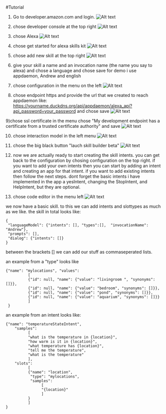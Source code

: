 #Tutorial

1) Go to developer.amazon.com and login.
![Alt text](images/tutorial1.jpg)

2) chose developer console at the top right
![Alt text](images/tutorial2.jpg)

3) chose Alexa
![Alt text](images/tutorial3.jpg)

4) chose get started for alexa skills kit
![Alt text](images/tutorial4.jpg)

5) chose add new skill at the top right
![Alt text](images/tutorial5.jpg)

6) give your skill a name and an invocation name (the name you say to alexa) and chose a language and chose save
for demo i use appdaemon, Andrew and english

7) chose configuration in the menu on the left
![Alt text](images/tutorial6.jpg)

8) chose endpoint https and provide the url that we created to reach appdaemon like: https://yourname.duckdns.org/api/appdaemon/alexa_api?api_password=your_password
and chose save
![Alt text](images/tutorial7.jpg)

9)chose ssl certificate in the menu
chose "My development endpoint has a certificate from a trusted certificate authority"
and save
![Alt text](images/tutorial8.jpg)

10) chose interaction model in the left menu
![Alt text](images/tutorial9.jpg)

11) chose the big black button "lauch skill builder beta"
![Alt text](images/tutorial10.jpg)

12) now we are actually ready to start creating the skill intents. you can get back to the configuration by chosing configuration on the top right.
if you want to add your own intents then you can start by adding an intent and creating an app for that intent. if you want to add existing intents then follow the next steps. dont forget the basic intents i have implemented in the app a yesIntent, changing the StopIntent, and HelpIntent, but they are optional.

13) chose code editor in the menu left
![Alt text](images/tutorial11.jpg)


we now have a basic skill.
to this we can add intents and slottypes as much as we like.
the skill in total looks like:
```
{
 "languageModel": {"intents": [], "types":[],  "invocationName": "Andrew"},
 "prompts": [],
 "dialog": {"intents": []}
}
```
between the brackets [] we can add our stuff as commaseperated lists.

an example from a "type" looks like
```
{"name": "mylocations", "values": 
          [
          {"id": null, "name": {"value": "livingroom ", "synonyms": []}},
          {"id": null, "name": {"value": "bedroom", "synonyms": []}},
          {"id": null, "name": {"value": "pond", "synonyms": []}},
          {"id": null, "name": {"value": "aquarium", "synonyms": []}}
          ]
 }
 ```
 
an example from an intent looks like:
```
{"name": "temperatureStateIntent",
    "samples": 
          [
          "what is the temperature in {location}",
          "how warm is it in {location}",
          "what temperature has {location}",
          "tell me the temperature",
          "what is the temperature"
          ],
    "slots": 
          [
          {"name": "location",
           "type": "mylocations",
           "samples": 
                [
                "{location}"
                ]
          }
          ]
}
```

